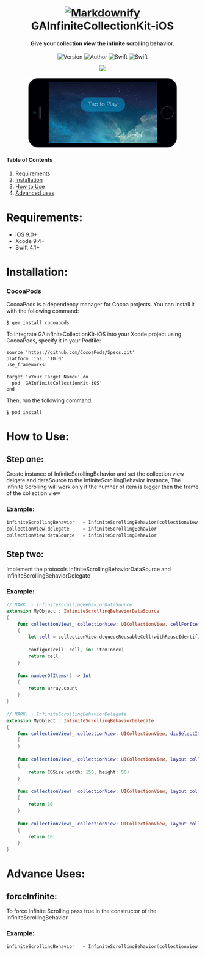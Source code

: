 <h1 align="center">
  <a href="http://www.amitmerchant.com/electron-markdownify"><img src="https://cdn.xplace.com/companyLogo/u/e/uedrxh.png" alt="Markdownify" width="200"></a>
  <br>
  GAInfiniteCollectionKit-iOS
  <br>
</h1>

<h4 align="center">Give your collection view the infinite scrolling behavior.</h4>

<p align="center">
  <img alt="Version" src="https://img.shields.io/badge/pod-v1.0.0-blue.svg">
  <img alt="Author" src="https://img.shields.io/badge/author-Ido Meirov-brightgreen.svg">
  <img alt="Swift" src="https://img.shields.io/badge/swift-4.1%2B-orange.svg">
  <img alt="Swift" src="https://img.shields.io/badge/platform-ios-lightgrey.svg">
</p>

<p align="center">
  <img src = "https://github.com/shay-somech/GAInfiniteCollectionKit-iOS/blob/master/Documents/InfiniteCollectionKit.gif">
</p>

<p align="center">
	<a href="http://goo.gl/KXw4nD"><img src="./Documents/appetize.png" /></a>
</p>


#### Table of Contents  
1. [Requirements](#requirements)
2. [Installation](#installation)
3. [How to Use](#howToUse) 
4. [Advanced uses](#advancedUses) 

<a name="requirements"/>

# Requirements:
* iOS 9.0+ 
* Xcode 9.4+
* Swift 4.1+

<a name="installation"/>

# Installation:

### CocoaPods
CocoaPods is a dependency manager for Cocoa projects. You can install it with the following command:
```
$ gem install cocoapods
```
To integrate GAInfiniteCollectionKit-iOS into your Xcode project using CocoaPods, specify it in your Podfile:
```
source 'https://github.com/CocoaPods/Specs.git'
platform :ios, '10.0'
use_frameworks!

target '<Your Target Name>' do
  pod 'GAInfiniteCollectionKit-iOS'
end
```
Then, run the following command:
```
$ pod install
```

<a name="howToUse"/>

# How to Use:

## Step one:
Create instance of InfiniteScrollingBehavior and set the collection view
delgate and dataSource to the InfiniteScrollingBehavior instance,
The infinite Scrolling will work only if the numner of item is bigger then the frame of the collection view

### Example: 
```swift
infiniteScrollingBehavior   = InfiniteScrollingBehavior(collectionView: collectionView, dataSource: self, delegate: self, forceInfinite: false)
collectionView.delegate     = infiniteScrollingBehavior
collectionView.dataSource   = infiniteScrollingBehavior
```
## Step two:
Implement the protocols InfiniteScrollingBehaviorDataSource and InfiniteScrollingBehaviorDelegate

### Example: 
```swift
// MARK: - InfiniteScrollingBehaviorDataSource
extension MyObject : InfiniteScrollingBehaviorDataSource
{
    func collectionView(_ collectionView: UICollectionView, cellForItemAt indexPath: IndexPath, withIndexForItem itemIndex: Int) -> UICollectionViewCell
    {
        let cell = collectionView.dequeueReusableCell(withReuseIdentifier: "cellID", for: indexPath)
        
        configor(cell: cell, in: itemIndex)
        return cell
    }
    
    func numberOfItems() -> Int
    {
        return array.count
    }
}

// MARK: - InfiniteScrollingBehaviorDelegate
extension MyObject : InfiniteScrollingBehaviorDelegate
{
    func collectionView(_ collectionView: UICollectionView, didSelectItemAt indexPath: IndexPath)
    {
    }
    
    func collectionView(_ collectionView: UICollectionView, layout collectionViewLayout: UICollectionViewLayout, sizeForItemAt indexPath: IndexPath) -> CGSize
    {
        return CGSize(width: 150, height: 50)
    }
    
    func collectionView(_ collectionView: UICollectionView, layout collectionViewLayout: UICollectionViewLayout, minimumLineSpacingForSectionAt section: Int) -> CGFloat
    {
        return 10
    }
    
    func collectionView(_ collectionView: UICollectionView, layout collectionViewLayout: UICollectionViewLayout, minimumInteritemSpacingForSectionAt section: Int) -> CGFloat
    {
        return 10
    }
}
```

<a name="advancedUses"/>

# Advance Uses:

## forceInfinite:
To force infinite Scrolling pass true in the constructor of the InfiniteScrollingBehavior.

### Example: 
```swift
infiniteScrollingBehavior   = InfiniteScrollingBehavior(collectionView: collectionView, dataSource: self, delegate: self, forceInfinite: true)
```

